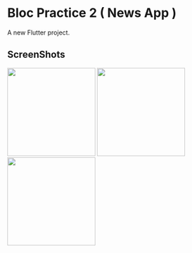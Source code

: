 # Bloc Practice 2 ( News App )

A new Flutter project.

## ScreenShots


<img width="200" height="auto" src="https://github.com/codeking5/bloc_practice_2_News_App/blob/main/screenshots/scr2.png">

<img width="200" height="auto" src="https://github.com/codeking5/bloc_practice_2_News_App/blob/main/screenshots/scr1.png">

<img width="200" height="auto" src="https://github.com/codeking5/bloc_practice_2_News_App/blob/main/screenshots/scr3.png">
